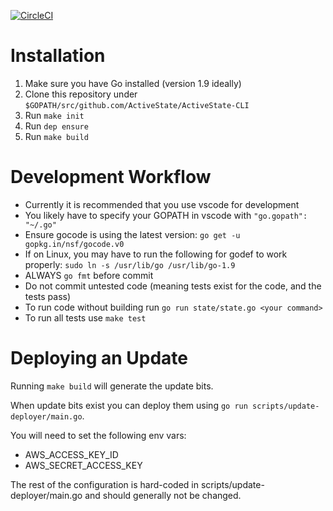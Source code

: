 [![CircleCI](https://circleci.com/gh/ActiveState/ActiveState-CLI.svg?style=shield&circle-token=e439410d217d72704e82808bdc3bbe78b6ecbf21)](https://circleci.com/gh/ActiveState/ActiveState-CLI)

# Installation

 1. Make sure you have Go installed (version 1.9 ideally)
 2. Clone this repository under `$GOPATH/src/github.com/ActiveState/ActiveState-CLI`
 3. Run `make init`
 4. Run `dep ensure`
 5. Run `make build`

# Development Workflow

 * Currently it is recommended that you use vscode for development
 * You likely have to specify your GOPATH in vscode with `"go.gopath": "~/.go"`
 * Ensure gocode is using the latest version: ```go get -u gopkg.in/nsf/gocode.v0```
 * If on Linux, you may have to run the following for godef to work properly: ```sudo ln -s /usr/lib/go /usr/lib/go-1.9```
 * ALWAYS `go fmt` before commit
 * Do not commit untested code (meaning tests exist for the code, and the tests pass)
 * To run code without building run `go run state/state.go <your command>`
 * To run all tests use `make test`

# Deploying an Update

Running `make build` will generate the update bits.

When update bits exist you can deploy them using `go run scripts/update-deployer/main.go`.

You will need to set the following env vars:
 * AWS_ACCESS_KEY_ID
 * AWS_SECRET_ACCESS_KEY

The rest of the configuration is hard-coded in scripts/update-deployer/main.go and should generally not be changed.